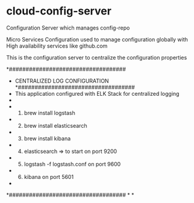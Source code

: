 # cloud-config-server
Configuration Server which manages config-repo 


Micro Services Configuration used to manage configuration globally with High availability services like github.com


This is the configuration server to centralize the configuration properties
 
 *###################################
 *  CENTRALIZED LOG CONFIGURATION
 *###################################
 *  This application configured with ELK Stack for centralized logging
 *
 *  1. brew install logstash
 *  2. brew install elasticsearch
 *  3. brew install kibana
 *  4. elasticsearch   => to start on port 9200
 *  5. logstash -f logstash.conf on port 9600
 *  6. kibana on port 5601
 *
 *###################################
 *
 *